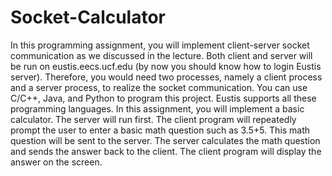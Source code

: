 # Socket-Calculator
In this programming assignment, you will implement client-server socket communication as we discussed in the lecture. Both client and server will be run on eustis.eecs.ucf.edu (by now you should know how to login Eustis server). Therefore, you would need two processes, namely a client process and a server process, to realize the socket communication. You can use C/C++, Java, and Python to program this project.  Eustis supports all these programming languages.  In this assignment, you will implement a basic calculator. The server will run first. The client program will repeatedly prompt the user to enter a basic math question such as 3.5+5. This math question will be sent to the server. The server calculates the math question and sends the answer back to the client. The client program will display the answer on the screen.
